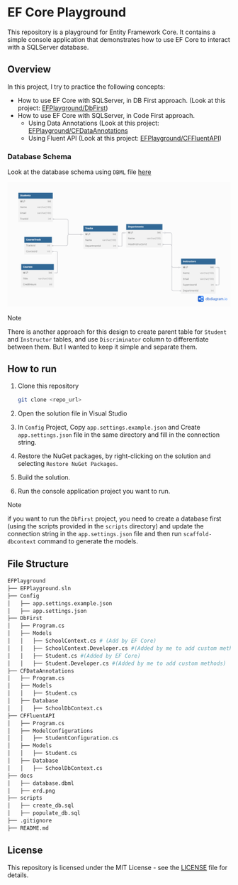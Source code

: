 # EF Core Playground

This repository is a playground for Entity Framework Core. It contains a simple console application that demonstrates how to use EF Core to interact with a SQLServer database.

## Overview

In this project, I try to practice the following concepts:

- How to use EF Core with SQLServer, in DB First approach. (Look at this project: [EFPlayground/DbFirst](./EFPlayground/DbFirst/))
- How to use EF Core with SQLServer, in Code First approach.
  - Using Data Annotations (Look at this project: [EFPlayground/CFDataAnnotations](./EFPlayground/CFDataAnnotations/)
  - Using Fluent API (Look at this project: [EFPlayground/CFFluentAPI](./EFPlayground/CFFluentAPI/))

### Database Schema

Look at the database schema using `DBML` file [here](./docs/database.dbml)

![ERD](./docs/erd.png)

> [!Note]
>
> There is another approach for this design to create parent table for `Student` and `Instructor` tables, and use `Discriminator` column to differentiate between them. But I wanted to keep it simple and separate them.

## How to run

1. Clone this repository

   ```bash
   git clone <repo_url>
   ```

2. Open the solution file in Visual Studio

3. In `Config` Project, Copy `app.settings.example.json` and Create `app.settings.json` file in the same directory and fill in the connection string.

4. Restore the NuGet packages, by right-clicking on the solution and selecting `Restore NuGet Packages`.

5. Build the solution.

6. Run the console application project you want to run.

> [!Note]
>
> if you want to run the `DbFirst` project, you need to create a database first (using the scripts provided in the `scripts` directory) and update the connection string in the `app.settings.json` file and then run `scaffold-dbcontext` command to generate the models.

## File Structure

```bash
EFPlayground
├── EFPlayground.sln
├── Config
│   ├── app.settings.example.json
│   ├── app.settings.json
├── DbFirst
│   ├── Program.cs
│   ├── Models
│   │   ├── SchoolContext.cs # (Add by EF Core)
│   │   ├── SchoolContext.Developer.cs #(Added by me to add custom methods)
│   │   ├── Student.cs #(Added by EF Core)
│   │   ├── Student.Developer.cs #(Added by me to add custom methods)
├── CFDataAnnotations
│   ├── Program.cs
│   ├── Models
│   │   ├── Student.cs
│   ├── Database
│   │   ├── SchoolDbContext.cs
├── CFFluentAPI
│   ├── Program.cs
│   ├── ModelConfigurations
│   │   ├── StudentConfiguration.cs
│   ├── Models
│   │   ├── Student.cs
│   ├── Database
│   │   ├── SchoolDbContext.cs
├── docs
│   ├── database.dbml
│   ├── erd.png
├── scripts
│   ├── create_db.sql
│   ├── populate_db.sql
├── .gitignore
├── README.md
```

## License

This repository is licensed under the MIT License - see the [LICENSE](./LICENSE) file for details.
